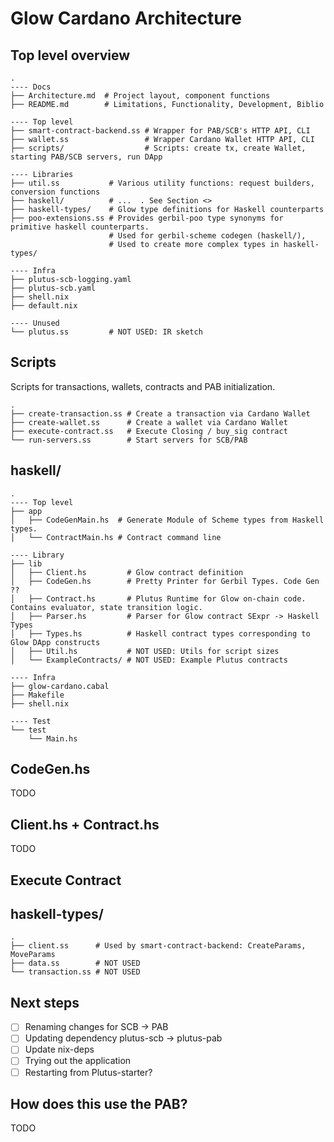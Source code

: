 # Glow Cardano Architecture

## Top level overview

```
.
---- Docs
├── Architecture.md  # Project layout, component functions
├── README.md        # Limitations, Functionality, Development, Biblio

---- Top level
├── smart-contract-backend.ss # Wrapper for PAB/SCB's HTTP API, CLI
├── wallet.ss                 # Wrapper Cardano Wallet HTTP API, CLI
├── scripts/                  # Scripts: create tx, create Wallet, starting PAB/SCB servers, run DApp

---- Libraries
├── util.ss           # Various utility functions: request builders, conversion functions
├── haskell/          # ...  . See Section <>
├── haskell-types/    # Glow type definitions for Haskell counterparts
├── poo-extensions.ss # Provides gerbil-poo type synonyms for primitive haskell counterparts. 
                      # Used for gerbil-scheme codegen (haskell/),
                      # Used to create more complex types in haskell-types/

---- Infra
├── plutus-scb-logging.yaml
├── plutus-scb.yaml
├── shell.nix
├── default.nix

---- Unused
└── plutus.ss         # NOT USED: IR sketch

```

## Scripts

Scripts for transactions, wallets, contracts and PAB initialization.

```
.
├── create-transaction.ss # Create a transaction via Cardano Wallet
├── create-wallet.ss      # Create a wallet via Cardano Wallet
├── execute-contract.ss   # Execute Closing / buy_sig contract
└── run-servers.ss        # Start servers for SCB/PAB
```

## haskell/

```
.
---- Top level
├── app
│   ├── CodeGenMain.hs  # Generate Module of Scheme types from Haskell types.
│   └── ContractMain.hs # Contract command line

---- Library
├── lib
│   ├── Client.hs         # Glow contract definition
│   ├── CodeGen.hs        # Pretty Printer for Gerbil Types. Code Gen ??
│   ├── Contract.hs       # Plutus Runtime for Glow on-chain code. Contains evaluator, state transition logic.
│   ├── Parser.hs         # Parser for Glow contract SExpr -> Haskell Types
│   ├── Types.hs          # Haskell contract types corresponding to Glow DApp constructs
│   ├── Util.hs           # NOT USED: Utils for script sizes
│   └── ExampleContracts/ # NOT USED: Example Plutus contracts

---- Infra
├── glow-cardano.cabal
├── Makefile
├── shell.nix

---- Test
└── test
    └── Main.hs
```

## CodeGen.hs

TODO

## Client.hs + Contract.hs

TODO

## Execute Contract

## haskell-types/

```
.
├── client.ss      # Used by smart-contract-backend: CreateParams, MoveParams
├── data.ss        # NOT USED
└── transaction.ss # NOT USED
```

## Next steps

- [ ] Renaming changes for SCB -> PAB
- [ ] Updating dependency plutus-scb -> plutus-pab
- [ ] Update nix-deps
- [ ] Trying out the application
- [ ] Restarting from Plutus-starter?

## How does this use the PAB?

TODO
